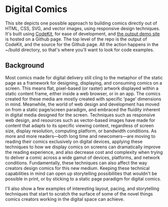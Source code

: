 # Digital Comics
This site depicts one possible approach to building comics directly out of HTML, CSS, SVG, and vector images, using responsive design techniques.
It's built using [CodeKit](https://incident57.com/codekit/), for ease of development, and [the output demo site](http://pablodefendini.github.io/digital-comics/index.html) is hosted on a Github page.
The top level of the repo is the output of CodeKit, and the source for the Github page. All the action happens in the ~/build directory, so that's where you'll want to look for code examples.
## Background
Most comics made for digital delivery still cling to the metaphor of the static page as a framework for designing, displaying, and consuming comics on a screen. This means flat, pixel-based (or raster) artwork displayed within a static content frame, either inside a web browser, or in an app. The comics created for these media are mostly created with specific ‘page’ dimensions in mind.
Meanwhile, the world of web design and development has moved on from a static page/screen paradigm, and embraced the fluidity inherent in digital media designed for the screen. Techniques such as responsive web design, and resources such as vector-based images have made for content that adapts to its specific viewing context, regardless of screen size, display resolution, computing platform, or bandwidth conditions.
As more and more readers—both long time and newcomers—are moving to reading their comics exclusively on digital devices, applying these techniques to how we display comics on screens can dramatically improve the reading experience, and also decrease cost and complexity when trying to deliver a comic across a wide gamut of devices, platforms, and network conditions.
Fundamentally, these techniques can also affect the way creators design comics for this new medium. Keeping these technical capabilities in mind can open up storytelling possibilities that wouldn't be possible in print, or by sticking to a static page paradigm for digital comics.</p>
I'll also show a few examples of interesting layout, pacing, and storytelling techniques that start to scratch the surface of some of the novel things comics creators working in the digital space can achieve.
